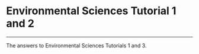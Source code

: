 # Environmental Sciences Tutorial 1 and 2

<hr>

The answers to Environmental Sciences Tutorials 1 and 3.
